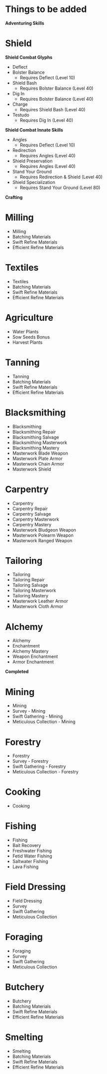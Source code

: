 # Things to be added

**Adventuring Skills**

# Shield 
**Shield Combat Glyphs**
- Deflect
- Bolster Balance
    - Requires Deflect (Level 10)
- Shield Bash
    - Requires Bolster Balance (Level 40)
- Dig In
    - Requires Bolster Balance (Level 40)
- Charge
    - Requires Shield Bash (Level 40)
- Testudo
    - Requires Dig In (Level 40)

**Shield Combat Innate Skills**
- Angles
    - Requires Deflect (Level 10)
- Redirection
    - Requires Angles (Level 40)
- Shield Preservation
    - Requires Angles (Level 40)
- Stand Your Ground
    - Requires Redirection & Shield (Level 40)
- Shield Specialization
    - Requires Stand Your Ground (Level 80)

**Crafting**

# Milling
- Milling
- Batching Materials
- Swift Refine Materials
- Efficient Refine Materials

# Textiles
- Textiles
- Batching Materials
- Swift Refine Materials
- Efficient Refine Materials

# Agriculture
- Water Plants
- Sow Seeds Bonus
- Harvest Plants

# Tanning
- Tanning
- Batching Materials
- Swift Refine Materials
- Efficient Refine Materials

# Blacksmithing
- Blacksmithing
- Blacksmithing Repair
- Blacksmithing Salvage
- Blacksmithing Masterwork
- Blacksmithing Mastery
- Masterwork Blade Weapon
- Masterwork Plate Armor
- Masterwork Chain Armor
- Masterwork Shield

# Carpentry
- Carpentry
- Carpentry Repair
- Carpentry Salvage
- Carpentry Masterwork
- Carpentry Mastery
- Masterwork Bludgeon Weapon
- Masterwork Polearm Weapon
- Masterwork Ranged Weapon

# Tailoring
- Tailoring
- Tailoring Repair
- Tailoring Salvage
- Tailoring Masterwork
- Tailoring Mastery
- Masterwork Leather Armor
- Masterwork Cloth Armor

# Alchemy
- Alchemy
- Enchantment
- Alchemy Mastery
- Weapon Enchantment
- Armor Enchantment

**Completed**

# Mining
- Mining
- Survey - Mining
- Swift Gathering - Mining
- Meticulous Collection - Mining

# Forestry
- Forestry
- Survey - Forestry
- Swift Gathering - Forestry
- Meticulous Collection - Forestry

# Cooking
- Cooking

# Fishing
- Fishing
- Bait Recovery
- Freshwater Fishing
- Fetid Water Fishing
- Saltwater Fishing
- Lava Fishing

# Field Dressing
- Field Dressing
- Survey
- Swift Gathering
- Meticulous Collection

# Foraging
- Foraging 
- Survey
- Swift Gathering
- Meticulous Collection

# Butchery
- Butchery
- Batching Materials
- Swift Refine Materials
- Efficient Refine Materials

# Smelting
- Smelting
- Batching Materials
- Swift Refine Materials
- Efficient Refine Materials
